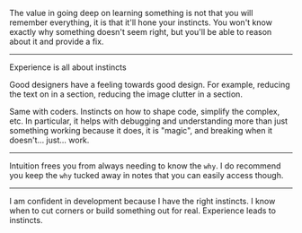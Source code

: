 The value in going deep on learning something is not that you will remember everything, it is that it'll hone your instincts. You won't know exactly why something doesn't seem right, but you'll be able to reason about it and provide a fix.

---

Experience is all about instincts

Good designers have a feeling towards good design. For example, reducing the text on in a section, reducing the image clutter in a section.

Same with coders. Instincts on how to shape code, simplify the complex, etc. In particular, it helps with debugging and understanding more than just something working because it does, it is "magic", and breaking when it doesn't... just... work.

---

Intuition frees you from always needing to know the `why`. I do recommend you keep the `why` tucked away in notes that you can easily access though.

---

I am confident in development because I have the right instincts. I know when to cut corners or build something out for real. Experience leads to instincts.